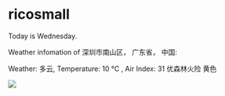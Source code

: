 # ricosmall

Today is Wednesday.

Weather infomation of 深圳市南山区， 广东省， 中国: 

Weather: 多云, Temperature: 10 ℃ , Air Index: 31 优森林火险 黄色

<img src="https://github-readme-stats.vercel.app/api?username=ricosmall&show_icons=true" />
